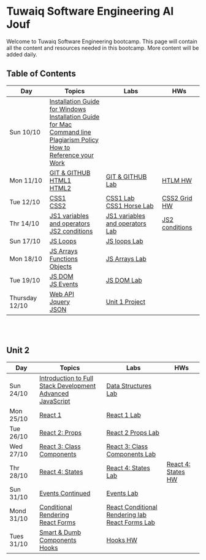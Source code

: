 # Tuwaiq Software Engineering Al Jouf
Welcome to Tuwaiq Software Engineering bootcamp.
This page will contain all the content and resources needed in this bootcamp. More content will be added daily.

## Table of Contents

| Day         | Topics      | Labs        | HWs |
| ----------- | ----------- | ----------- | --- |
| Sun 10/10    | [Installation Guide for Windows](https://github.com/Tuwaiq-SE-Jouf/Student-Content/blob/main/slides/week1/Windows%20Installation%20Guide.pdf) <br> [Installation Guide for Mac](https://github.com/Tuwaiq-SE-Jouf/Student-Content/blob/main/slides/week1/Mac%20Installation%20Guide.pdf) <br> [Command line](https://github.com/Tuwaiq-SE-Riyadh/students-content/blob/main/slides/week1/Command_Line.pdf) <br> [Plagiarism Policy](https://www.dropbox.com/sh/e533hpeddk382u5/AACsj8gievyt1rP4NXrkkCiOa/Certified%20Full%20Stack%20Web%20Developer%20Bootcamp/Level%201%3A%20Web%20Development%20Essentials/Task%201/Additional%20reading/Additional%20Reading%20-%20Plagiarism%20Policy.pdf?dl=0) <br> [How to Reference your Work](https://www.dropbox.com/sh/e533hpeddk382u5/AABOgllceZsIrrcd-plSMulna/Certified%20Full%20Stack%20Web%20Developer%20Bootcamp/Level%201%3A%20Web%20Development%20Essentials/Task%201/Additional%20reading/How%20to%20Reference%20your%20Work.pdf?dl=0)
| Mon 11/10    | [GIT & GITHUB](https://github.com/Tuwaiq-SE-Jouf/Student-Content/blob/main/slides/week1/intro_to_git.pdf) <br> [HTML1](https://github.com/Tuwaiq-SE-Jouf/Student-Content/blob/main/slides/week1/HTML1.pdf) <br> [HTML2](https://github.com/Tuwaiq-SE-Jouf/Student-Content/blob/main/slides/week1/HTML2.pdf)  | [GIT & GITHUB Lab](https://github.com/Tuwaiq-SE-Jouf/week01_day02_gitGithub) | [HTLM HW](https://github.com/Tuwaiq-SE-Jouf/week01_day02_HTML)|
| Tue 12/10    | [CSS1](https://github.com/Tuwaiq-SE-Jouf/Student-Content/blob/main/slides/week1/CSS1.pdf) <br> [CSS2](https://github.com/Tuwaiq-SE-Jouf/Student-Content/blob/main/slides/week1/CSS2.pdf) | [CSS1 Lab](https://github.com/Tuwaiq-SE-Jouf/week01_day02_CSS2) <br> [CSS1 Horse Lab](https://github.com/Tuwaiq-SE-Jouf/week01_day03_CSS2_Horse) | [CSS2 Grid HW](https://github.com/Tuwaiq-SE-Jouf/Week1_Day4_CSSGrid)
| Thr 14/10    | [JS1 variables and operators](https://github.com/Tuwaiq-SE-Jouf/Student-Content/blob/main/slides/week1/JS1_variables_and_operators.pdf) <br> [JS2 conditions](https://github.com/Tuwaiq-SE-Jouf/Student-Content/blob/main/slides/week1/JS2_conditions.pdf) | [JS1 variables and operators Lab](https://github.com/Tuwaiq-SE-Jouf/week01_day05_JS_variables_operators) | [JS2 conditions](https://github.com/Tuwaiq-SE-Jouf/week01_day05_JS_conditions)
| Sun 17/10    | [JS Loops](https://github.com/Tuwaiq-SE-Jouf/Student-Content/blob/main/slides/week%202/JS2_loop.pdf) | [JS loops Lab](https://github.com/Tuwaiq-SE-Jouf/Week02_Day01_Loops)
| Mon 18/10    | [JS Arrays](https://www.w3schools.com/js/js_arrays.asp) <br> [Functions](https://www.w3schools.com/js/js_functions.asp)  <br> [Objects](https://www.w3schools.com/js/js_objects.asp) | [JS Arrays Lab](https://github.com/Tuwaiq-SE-Jouf/Week02_Day02_Arrays) 
| Tue 19/10    | [JS DOM](https://www.w3schools.com/js/js_htmldom.asp) <br> [JS Events](https://www.w3schools.com/js/js_events.asp) | [JS DOM Lab](https://github.com/Tuwaiq-SE-Jouf/Week02_Day03_DOM-Lab)
| Thursday 12/10    | [Web API](https://www.w3schools.com/js/js_api_intro.asp) <br> [Jquery](https://www.w3schools.com/js/js_jquery_selectors.asp) <br> [JSON](https://www.w3schools.com/js/js_json_intro.asp) | [Unit 1 Project](https://github.com/Tuwaiq-SE-Jouf/Week03_Unit1-Project)


<br><br>
## Unit 2
| Day         | Topics      | Labs        | HWs |
| ----------- | ----------- | ----------- | --- |
| Sun 24/10   | [Introduction to Full Stack Development](https://github.com/Tuwaiq-SE-Jouf/Student-Content/blob/main/slides/week%203/Intoduction_to_full_stack_development.pdf) <br> [Advanced JavaScript](https://github.com/Tuwaiq-SE-Jouf/Student-Content/blob/main/slides/week%203/Advance_JavaScript.pdf)   | [Data Structures Lab](https://github.com/Tuwaiq-SE-Jouf/week04_day01_Data_Structure)
| Mon 25/10   | [React 1](https://github.com/Tuwaiq-SE-Jouf/Student-Content/blob/main/slides/week%203/React1.pdf) | [React 1 Lab](https://github.com/Tuwaiq-SE-Jouf/Week04_Day02_React1_Functional_Lab)
| Tue 26/10   | [React 2: Props](https://reactjs.org/docs/components-and-props.html) | [React 2 Props Lab](https://github.com/Tuwaiq-SE-Jouf/Week04_Day03_React2_Props_Lab)
| Wed 27/10   | [React 3: Class Components](https://www.w3schools.com/react/react_class.asp) | [React 3: Class Components Lab](https://github.com/Tuwaiq-SE-Jouf/Week04_Day04_React3_Lab_Class-Component)
| Thr 28/10   | [React 4: States]() | [React 4: States Lab](https://github.com/Tuwaiq-SE-Jouf/Week04_Day05_React4_Events_Lab) | [React 4: States HW](https://github.com/Tuwaiq-SE-Jouf/Week04_Day05_React4_Events_HW)
| Sun 31/10   | [Events Continued]() | [Events Lab](https://github.com/Tuwaiq-SE-Jouf/Week04_Day05_React4_Events_HW)
| Mond 31/10   | [Conditional Rendering](https://reactjs.org/docs/conditional-rendering.html) <br/>  [React Forms](https://reactjs.org/docs/forms.html)  | [React Conditional Rendering lab](https://github.com/Tuwaiq-SE-Jouf/Week05_Day02_React_Forms_Conditional-Rendering_Lab) <br> [React Forms Lab](https://github.com/Tuwaiq-SE-Jouf/Week05_Day02_React_Forms_Conditional-Rendering_Lab)
| Tues 31/10   | [Smart & Dumb Components](https://medium.com/@thejasonfile/dumb-components-and-smart-components-e7b33a698d43) <br/> [Hooks](https://reactjs.org/docs/hooks-intro.html) | [Hooks HW](https://github.com/Tuwaiq-SE-Jouf/Week05_Day03_React_Hooks/blob/main/README.md)


<!--- 


<br><br>

| Day         | Topics      | Labs        | HWs |
| ----------- | ----------- | ----------- | --- |
| Sun 24/10   | [Introduction to Full Stack Development](https://github.com/Tuwaiq-SE-Riyadh/students-content/blob/main/slides/week4/Intoduction_to_full_stack_development.pdf) <br> [Advanced JavaScript](https://github.com/Tuwaiq-SE-Riyadh/students-content/blob/main/slides/week4/Advance_JavaScript.pdf)     | [Data Structures Lab](https://github.com/Tuwaiq-SE-Jouf/week04_day01_Data_Structure) <br> [Advanced JavaScript Lab](https://github.com/Tuwaiq-SE-Riyadh/week04_day16_AdvancedJS)   | [Advanced JavaScript HW](https://github.com/Tuwaiq-SE-Riyadh/week04_day16_AdvancedJS_HW) |
| Mon 25/10   | [React 1](https://github.com/Tuwaiq-SE-Riyadh/students-content/blob/main/slides/week4/React1.pdf) <br> [React2](https://github.com/Tuwaiq-SE-Riyadh/students-content/blob/main/slides/week4/React2.pdf)     |    [React Lab 1](https://github.com/Tuwaiq-SE-Riyadh/week04_day17_React) <br> [React Lab 2 (Components)](https://github.com/Tuwaiq-SE-Riyadh/week04_day17_React_Components)   | [React HW](https://github.com/Tuwaiq-SE-Riyadh/week04_day17_React_HW) |
| Tue 26/10   | [React 3](https://github.com/Tuwaiq-SE-Riyadh/students-content/blob/main/slides/week4/React3.pdf) <br> [React State](https://github.com/Tuwaiq-SE-Riyadh/students-content/blob/main/slides/week4/State_Manipulation.pdf) |    [React3 Lab Class Component](https://github.com/Tuwaiq-SE-Riyadh/week04_day18_class_component) <br> [React3 State](https://github.com/Tuwaiq-SE-Riyadh/week04_day18_State)   | [React3 HW](https://github.com/Tuwaiq-SE-Riyadh/week04_day18_class_component_HW) |
| Wed 27/10   | --- | [React Exercise 1](https://github.com/Tuwaiq-SE-Riyadh/react-project) | --- |
| Thr 28/10   | [useEffect](https://github.com/Tuwaiq-SE-Riyadh/students-content/blob/main/slides/week4/useEffect_Hook.pdf) <br> [Axios](https://github.com/Tuwaiq-SE-Riyadh/students-content/blob/main/slides/week4/Axios.pdf) | [React Exercise 2](https://github.com/Tuwaiq-SE-Riyadh/react-exercise-2) | --- |
| Sun 31/10   | [Router](https://github.com/Tuwaiq-SE-Riyadh/students-content/blob/main/slides/week5/Router.pdf) <br> [useContext](https://github.com/Tuwaiq-SE-Riyadh/students-content/blob/main/slides/week5/useContext.pdf) | [Router Lab](https://github.com/maryam-balabeed/week04_day21_Router) <br> [useContext Lab](https://github.com/Tuwaiq-SE-Riyadh/week4-day21-useContext-Lab)| --- |

 --->
